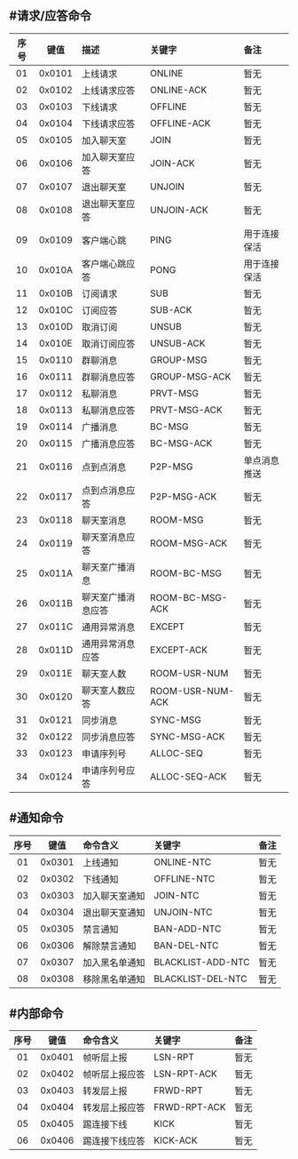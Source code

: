 #请求/应答命令
---
|**序号**|**键值**|**描述**|**关键字**|**备注**|
|:------:|:------:|:-------|:---------|:-------|
| 01 | 0x0101 | 上线请求 | ONLINE | 暂无 |
| 02 | 0x0102 |	上线请求应答 |	ONLINE-ACK | 暂无 |
| 03 | 0x0103 | 下线请求 | OFFLINE | 暂无 |
| 04 | 0x0104 | 下线请求应答 | OFFLINE-ACK | 暂无 |
| 05 | 0x0105 | 加入聊天室 | JOIN | 暂无 |
| 06 | 0x0106 | 加入聊天室应答 | JOIN-ACK | 暂无 |
| 07 | 0x0107 | 退出聊天室 | UNJOIN | 暂无 |
| 08 | 0x0108 | 退出聊天室应答 | UNJOIN-ACK | 暂无 |
| 09 | 0x0109 | 客户端心跳 | PING | 用于连接保活 |
| 10 | 0x010A | 客户端心跳应答 | PONG | 用于连接保活 |
| 11 | 0x010B | 订阅请求 | SUB | 暂无 |
| 12 | 0x010C | 订阅应答 | SUB-ACK | 暂无 |
| 13 | 0x010D | 取消订阅 | UNSUB | 暂无 |
| 14 | 0x010E | 取消订阅应答 | UNSUB-ACK | 暂无 |
| 15 | 0x0110 | 群聊消息 | GROUP-MSG | 暂无 |
| 16 | 0x0111 | 群聊消息应答 | GROUP-MSG-ACK | 暂无 |
| 17 | 0x0112 | 私聊消息 | PRVT-MSG | 暂无 |
| 18 | 0x0113 | 私聊消息应答 | PRVT-MSG-ACK | 暂无 |
| 19 | 0x0114 | 广播消息 | BC-MSG | 暂无 |
| 20 | 0x0115 | 广播消息应答 | BC-MSG-ACK | 暂无 |
| 21 | 0x0116 | 点到点消息 | P2P-MSG | 单点消息推送 |
| 22 | 0x0117 | 点到点消息应答 | P2P-MSG-ACK | 暂无 |
| 23 | 0x0118 | 聊天室消息 | ROOM-MSG | 暂无 |
| 24 | 0x0119 | 聊天室消息应答 | ROOM-MSG-ACK | 暂无 |
| 25 | 0x011A | 聊天室广播消息 | ROOM-BC-MSG | 暂无 |
| 26 | 0x011B | 聊天室广播消息应答 | ROOM-BC-MSG-ACK | 暂无 |
| 27 | 0x011C | 通用异常消息 | EXCEPT | 暂无 |
| 28 | 0x011D | 通用异常消息应答 | EXCEPT-ACK | 暂无 |
| 29 | 0x011E | 聊天室人数 | ROOM-USR-NUM | 暂无 |
| 30 | 0x0120 | 聊天室人数应答 | ROOM-USR-NUM-ACK | 暂无 |
| 31 | 0x0121 | 同步消息 | SYNC-MSG | 暂无 |
| 32 | 0x0122 | 同步消息应答 | SYNC-MSG-ACK | 暂无 |
| 33 | 0x0123 | 申请序列号 | ALLOC-SEQ | 暂无 |
| 34 | 0x0124 | 申请序列号应答 | ALLOC-SEQ-ACK | 暂无 |

#通知命令
---
| **序号** | **键值** | **命令含义** | **关键字** | **备注** |
|:------:|:------:|:-------|:---------|:-------|
| 01 | 0x0301 | 上线通知 | ONLINE-NTC | 暂无 |
| 02 | 0x0302 | 下线通知 | OFFLINE-NTC |暂无 |
| 03 | 0x0303 | 加入聊天室通知 | JOIN-NTC | 暂无 |
| 04 | 0x0304 | 退出聊天室通知 | UNJOIN-NTC | 暂无 |
| 05 | 0x0305 | 禁言通知 | BAN-ADD-NTC | 暂无 |
| 06 | 0x0306 | 解除禁言通知 | BAN-DEL-NTC | 暂无 |
| 07 | 0x0307 | 加入黑名单通知 | BLACKLIST-ADD-NTC | 暂无 |
| 08 | 0x0308 | 移除黑名单通知 | BLACKLIST-DEL-NTC | 暂无 |

#内部命令
---
| **序号** | **键值** | **命令含义** | **关键字** | **备注** |
|:------:|:------:|:-------|:---------|:-------|
| 01 | 0x0401 | 帧听层上报 | LSN-RPT | 暂无 |
| 02 | 0x0402 | 帧听层上报应答 | LSN-RPT-ACK | 暂无 |
| 03 | 0x0403 | 转发层上报 | FRWD-RPT | 暂无 |
| 04 | 0x0404 | 转发层上报应答 | FRWD-RPT-ACK | 暂无 |
| 05 | 0x0405 | 踢连接下线 | KICK | 暂无 |
| 06 | 0x0406 | 踢连接下线应答 | KICK-ACK | 暂无 |
